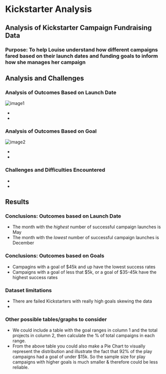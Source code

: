 # Kickstarter Analysis

## Analysis of Kickstarter Campaign Fundraising Data

### Purpose: To help Louise understand how different campaigns fared based on their launch dates and funding goals to inform how she manages her campaign


## Analysis and Challenges

### Analysis of Outcomes Based on Launch Date

![image1](https://github.com/JFoArlas/kickstarter-analysis/blob/main/Resources/Theater_Outcomes_vs_Launch.png)

- 
-

### Analysis of Outcomes Based on Goal

![image2](https://github.com/JFoArlas/kickstarter-analysis/blob/main/Resources/Outcomes_vs_Goals.png)

- 
- 

### Challenges and Difficulties Encountered

- 
- 


## Results

### Conclusions: Outcomes based on Launch Date
- The month with the *highest* number of successful campaign launches is May
- The month with the *lowest* number of successful campaign launches is December

### Conclusions: Outcomes based on Goals
- Campagins with a goal of $45k and up have the lowest success rates
- Campaigns with a goal of less that $5k, or a goal of $35-45k have the highest success rates

### Dataset limitations
- There are failed Kickstarters with really high goals skewing the data
- 

### Other possible tables/graphs to consider
- We could include a table with the goal ranges in column 1 and the total projects in column 2, then calculate the % of total campaigns in each range.
- From the above table you could also make a Pie Chart to visually represent the distribution and illustrate the fact that 92% of the play campaigns had a goal of under $15k. So the sample size for play campaigns with higher goals is much smaller & therefore could be less reliable.
